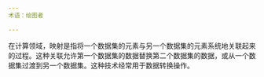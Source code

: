```yaml
---
术语：绘图者

---
```

在计算领域，映射是指将一个数据集的元素与另一个数据集的元素系统地关联起来的过程。这种关联允许第一个数据集的数据替换第二个数据集的数据，或从一个数据集过渡到另一个数据集。这种技术经常用于数据转换操作。